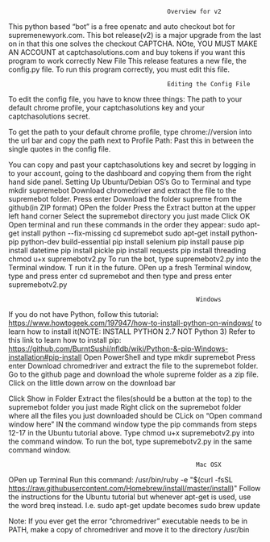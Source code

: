                                                 Overview for v2
This python based “bot” is a free openatc and auto checkout bot for supremenewyork.com. This bot release(v2) is a major upgrade from the last on in that this one solves the checkout CAPTCHA. NOte, YOU MUST MAKE AN ACCOUNT at captchasolutions.com and buy tokens if you want this program to work correctly
New File
This release features a new file, the config.py file. To run this program correctly, you must edit this file.

												Editing the Config File
To edit the config file, you have to know three things:
The path to your default chrome profile, your captchasolutions key and your captchasolutions secret. 

To get the path to your default chrome profile, type chrome://version into the url bar and copy the path next to Profile Path: Past this in between the single quotes in the config file. 

You can copy and past your captchasolutions key and secret by logging in to your account, going to the dashboard and copying them from the right hand side panel.
                                                        Setting Up
                                                    Ubuntu/Debian OS’s
Go to Terminal and type mkdir supremebot
Download chromedriver and extract the file to the supremebot folder.
Press enter
Download the folder supreme from the github(in ZIP format)
OPen the folder
Press the Extract button at the upper left hand corner
Select the supremebot directory you just made
Click OK
Open terminal and run these commands in the order they appear:
 sudo apt-get install python --fix-missing
cd supremebot
sudo apt-get install python-pip python-dev build-essential
pip install selenium
pip install pause
pip install datetime
pip install pickle
pip install requests
pip install threading
chmod u+x supremebotv2.py
To run the bot, type supremebotv2.py into the Terminal window. T run it in the future. OPen up a fresh Terminal window, type and press enter cd supremebot and then type and press enter supremebotv2.py

                                                        Windows
If you do not have Python, follow this tutorial: https://www.howtogeek.com/197947/how-to-install-python-on-windows/ to learn how to install it(NOTE: INSTALL PYTHON 2.7 NOT Python 3)
Refer to this link to learn how to install pip: https://github.com/BurntSushi/nfldb/wiki/Python-&-pip-Windows-installation#pip-install
Open PowerShell and type mkdir supremebot
Press enter
Download chromedriver and extract the file to the supremebot folder.
Go to the github page and download the whole supreme folder as a zip file.
Click on the little down arrow on the download bar

Click Show in Folder
Extract the files(should be a button at the top) to the supremebot folder you just made
Right click on the supremebot folder where all the files you just downloaded should be
CLick on “Open command window here”
IN the command window type the pip commands from steps 12-17 in the Ubuntu tutorial above.
Type chmod u+x supremebotv2.py into the command window.
To run the bot, type supremebotv2.py in the same command window. 

                                                        Mac OSX
OPen up Terminal
Run this command: /usr/bin/ruby -e "$(curl -fsSL https://raw.githubusercontent.com/Homebrew/install/master/install)"
Follow the instructions for the Ubuntu tutorial but whenever apt-get is used, use the word breq instead. I.e. sudo apt-get update becomes 
sudo brew update 


Note: If you ever get the error “chromedriver” executable needs to be in PATH, make a copy of chromedriver and move it to the directory /usr/bin
